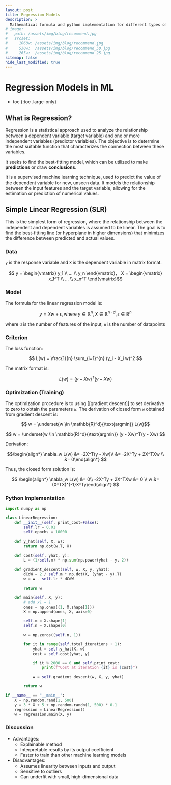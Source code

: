 ```yaml
---
layout: post
title: Regression Models
description: >
  Mathematical formula and python implementation for different types of regression models
# image: 
#   path: /assets/img/blog/recommend.jpg
#   srcset:
#     1060w: /assets/img/blog/recommend.jpg
#     530w:  /assets/img/blog/recommend_50.jpg
#     265w:  /assets/img/blog/recommend_25.jpg
sitemap: false
hide_last_modified: true
---
```


# Regression Models in ML

* toc
{:toc .large-only}

## What is Regression?

Regression is a statistical approach used to analyze the relationship between a dependent variable (target variable) and one or more independent variables (predictor variables). The objective is to determine the most suitable function that characterizes the connection between these variables.

It seeks to find the best-fitting model, which can be utilized to make **predictions** or draw **conclusions**.

It is a supervised machine learning technique, used to predict the value of the dependent variable for new, unseen data. It models the relationship between the input features and the target variable, allowing for the estimation or prediction of numerical values.

## Simple Linear Regression (SLR)
This is the simplest form of regression, where the relationship between the independent and dependent variables is assumed to be linear. The goal is to find the best-fitting line (or hyperplane in higher dimensions) that minimizes the difference between predicted and actual values.

### Data
`y` is the response variable and `X` is the dependent variable in matrix format.

$$
y = \begin{vmatrix} y_1 \\ ... \\ y_n \end{vmatrix}， X = \begin{vmatrix} x_1^T \\ ... \\ x_n^T \end{vmatrix}$$

### Model
The formula for the linear regression model is:

$$
y = Xw + \epsilon, \text{where} \  y \in \mathbb{R}^n, X \in \mathbb{R}^{n \cdot d}, \epsilon \in \mathbb{R}^n $$

where `d` is the number of features of the input, `n` is the number of datapoints

### Criterion
The loss function:

$$
L(w) = \frac{1}{n} \sum_{i=1}^{n} (y_i - X_i w)^2
$$

The matrix format is:

$$
L(w) = (y - Xw)^T(y - Xw)
$$

### Optimization (Training)
The optimization procedure is to using [[gradient descent]] to set derivative to zero to obtain the parameters `w`. The derivation of closed form `w` obtained from gradient descent is:

$$
w = \underset{w \in \mathbb{R}^d}{\text{argmin}} L(w)$$

$$
w = \underset{w \in \mathbb{R}^d}{\text{argmin}} (y - Xw)^T(y - Xw)
$$

Derivation:

$$\begin{align*} 
\nabla_w L(w) &= -2X^T(y - Xw)\\
&= -2X^Ty + 2X^TXw \\
&= 0\end{align*}
$$

Thus, the closed form solution is:

$$
\begin{align*} 
\nabla_w L(w) &= 0\\
-2X^Ty + 2X^TXw &= 0 \\
w &= (X^TX)^{-1}X^Ty\end{align*}
$$

### Python Implementation

~~~python
import numpy as np

class LinearRegression:
    def __init__(self, print_cost=False):
        self.lr = 0.01
        self.epochs = 10000

    def y_hat(self, X, w):
        return np.dot(w.T, X)
    
    def cost(self, yhat, y):
        L = (1/self.m) * np.sum(np.power(yhat - y, 2))

    def gradient_descent(self, w, X, y, yhat):
        dCdW = 2 / self.m * np.dot(X, (yhat - y).T)
        w = w - self.lr * dCdW

        return w

    def main(self, X, y):
        # add x1 = 1
        ones = np.ones((1, X.shape[1]))
        X = np.append(ones, X, axis=0)

        self.m = X.shape[1]
        self.n = X.shape[0]

        w = np.zeros((self.n, 1))

        for it in range(self.total_iterations + 1):
            yhat = self.y_hat(X, w)
            cost = self.cost(yhat, y)

            if it % 2000 == 0 and self.print_cost:
                print(f"Cost at iteration {it} is {cost}")

            w = self.gradient_descent(w, X, y, yhat)

        return w

if __name__ == "__main__":
    X = np.random.rand(1, 500)
    y = 3 * X + 5 + np.random.randn(1, 500) * 0.1
    regression = LinearRegression()
    w = regression.main(X, y)
~~~



### Discussion
- Advantages:
	- Explainable method
	- Interpretable results by its output coefficient
	- Faster to train than other machine learning models
- Disadvantages:
	- Assumes linearity between inputs and output
	- Sensitive to outliers
	- Can underfit with small, high-dimensional data